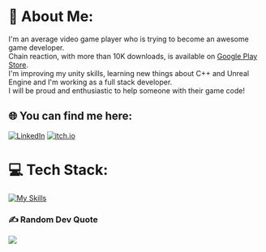 # 💫 About Me:
I'm an average video game player who is trying to become an awesome game developer.<br>Chain reaction, with more than 10K downloads, is available on [Google Play Store](https://play.google.com/store/apps/details?id=com.FrankDev.ChainReaction). <br>I'm improving my unity skills, learning new things about C++ and Unreal Engine and I'm working as a full stack developer.<br>I will be proud and enthusiastic to help someone with their game code!<br>

## 🌐 You can find me here:
[![LinkedIn](https://skillicons.dev/icons?i=linkedin)](https://linkedin.com/in/Francesco-Mauto) 
[![itch.io](https://raw.githubusercontent.com/eevee/eev.ee/master/theme/static/images/logo-itch.png)][1]

# 💻 Tech Stack:
[![My Skills](https://skillicons.dev/icons?i=js,ts,html,css,cs,unity,unreal,java,python,cpp,mysql,threejs,angular,nextjs,react,astro&perline=6)](https://skillicons.dev)

[](https://quotes-github-readme.vercel.app/api?type=horizontal&theme=radical)

### ✍️ Random Dev Quote
![](https://quotes-github-readme.vercel.app/api?type=horizontal&theme=radical)


[1]: https://frankgamedev.itch.io/

